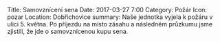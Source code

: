 Title: Samovznícení sena
Date: 2017-03-27 7:00
Category: Požár
Icon: pozar
Location: Dobřichovice
summary: Naše jednotka vyjela k požáru v ulici 5. května. Po příjezdu na místo zásahu a následném průzkumu jsme zjistili, že jde o samovznícenou kupu sena.
